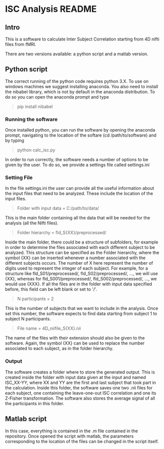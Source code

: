 # ISC Analysis README
## Intro

This is a software to calculate Inter Subject Correlation starting from 4D nifti files from fMRI.

There are two versions available: a python script and a matlab version.

## Python script
The correct running of the python code requires python 3.X. To use on windows machines
we suggest installing anaconda. You also need to install the nibabel library, which is not 
by default in the anaconda distribution. To do so you can open the anaconda prompt and
type

> pip install nibabel


### Running the software
Once installed python, you can run the software by opening the anaconda prompt,
navigating to the location of the softare (cd /path/to/software) and by typing

> python calc_isc.py

In order to run correctly, the software needs a number of options to be
given by the user. To do so, we provide a settings file called settings.ini

### Setting File
In the file settings.ini the user can provide all the useful information about the input files that
need to be analyzed. These include the location of the input files.

> Folder with input data = C:/path/to/data/

This is the main folder containing all the data that will be needed for the analysis (all the Nifti files).

> Folder hierarchy = fld_S{XX}/preprocessed/ 

Inside the main folder, there could be a structure of subfolders, for example in order to determine the files
associated with each different subject to be analyzed. This structure can be specified as the Folder hierarchy,
where the symbol {XX} can be inserted whenever a number associated with the different subjects occurs.
The number of X here represent the number of digits used to represent the integer of each subject. For example,
for a structure like fld_S01/preprocessed/, fld_S02/preprocessed/, ..., we will use {XX}, whereas for
fld_S001/preprocessed/, fld_S002/preprocessed/, ..., we would use {XXX}. If all the files are in the folder with input
data specified before, this field can be left blank or set to '/'.

> N participants = 2

This is the number of subjects that we want to include in the analysis. Once set this number, the software
expects to find data starting from subject 1 to subject N participants.

> File name = 4D_niifile_S{XX}.nii

The name of the files with their extension should also be given to the software. Again, the symbol
{XX} can be used to replace the number associated to each subject, as in the folder hierarchy.

### Output

The software creates a folder where to store the generated output. This is created inside the folder with
input data given at the input and named ISC_XX-YY, where XX and YY are the first and last subject that
took part in the calculation. Inside this folder, the software saves one two .nii files for
each subject, one containing the leave-one-out ISC correlation and one its Z-Fisher transformation.
The software also stores the average signal of all the participants in this folder.

## Matlab script

In this case, everything is contained in the .m file contained in the repository.
Once opened the script with matlab, the parameters corresponding to the location of the
files can be changed in the script itself.